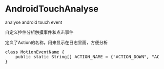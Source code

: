 # AndroidTouchAnalyse
 analyse android touch event


自定义控件分析触摸事件和点击事件

定义了Action的名称，用来显示在日志里面，方便分析
<pre>
class MotionEventName {
    public static String[] ACTION_NAME = {"ACTION_DOWN", "ACTION_UP", "ACTION_MOVE", "ACTION_CANCEL"};
}
</pre>

